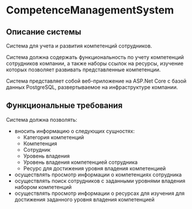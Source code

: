 # CompetenceManagementSystem
## Описание системы
Система для учета и развития компетенций сотрудников.

Система должна содержать функциональность по учету компетенций сотрудников компании, а также наборы ссылок на ресурсы, изучение которых позволяет развивать представленные компетенции.

Система представляет собой веб-приложение на ASP.Net Core с базой данных PostgreSQL, развертываемое на инфраструктуре компании.

## Функциональные требования
Система должна позволять:
* вносить информацию о следующих сущностях:
    * Категория компетенций
    * Компетенция
    * Сотрудник
    * Уровень владения
    * Уровень владения компетенцией сотрудника
    * Ресурс для достижения уровня владения компетенцией
* осуществлять просмотр информации о компетенциях сотрудника
* осуществлять поиск сотрудников с заданными уровнями владения набором компетенций
* осуществлять просмотр информации о ресурсах для изучения для достижения заданного уровня владения компетенцией
